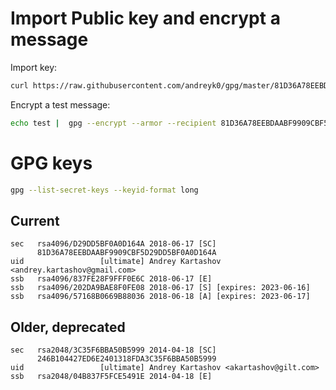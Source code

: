 # Import Public key and encrypt a message

Import key:
```bash
curl https://raw.githubusercontent.com/andreyk0/gpg/master/81D36A78EEBDAABF9909CBF5D29DD5BF0A0D164A.pub | gpg --import
```

Encrypt a test message:
```bash
echo test |  gpg --encrypt --armor --recipient 81D36A78EEBDAABF9909CBF5D29DD5BF0A0D164A > test.gpg
```

# GPG keys

```bash
gpg --list-secret-keys --keyid-format long
```

## Current
```
sec   rsa4096/D29DD5BF0A0D164A 2018-06-17 [SC]
      81D36A78EEBDAABF9909CBF5D29DD5BF0A0D164A
uid                 [ultimate] Andrey Kartashov <andrey.kartashov@gmail.com>
ssb   rsa4096/837FE28F9FFF0E6C 2018-06-17 [E]
ssb   rsa4096/202DA9BAE8F0FE08 2018-06-17 [S] [expires: 2023-06-16]
ssb   rsa4096/57168B0669B88036 2018-06-18 [A] [expires: 2023-06-17]

```

## Older, deprecated
```
sec   rsa2048/3C35F6BBA50B5999 2014-04-18 [SC]
      246B104427ED6E2401318FDA3C35F6BBA50B5999
uid                 [ultimate] Andrey Kartashov <akartashov@gilt.com>
ssb   rsa2048/04B837F5FCE5491E 2014-04-18 [E]
```
